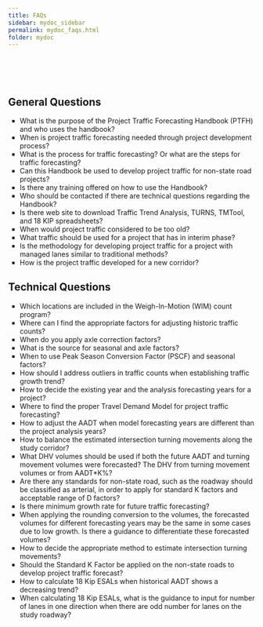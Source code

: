```yaml
---
title: FAQs
sidebar: mydoc_sidebar
permalink: mydoc_faqs.html
folder: mydoc
---
```

<br>
<style>
  li{list-style-type:square;}
</style>

<h2 style="padding-top:36px">General Questions</h2>

<ul>
<li>What is the purpose of the Project Traffic Forecasting Handbook (PTFH) and who uses the handbook?</li>

<li>When is project traffic forecasting needed through project development process?</li>

<li>What is the process for traffic forecasting? Or what are the steps for traffic forecasting?</li>
<li>Can this Handbook be used to develop project traffic for non-state road projects?</li>
<li>Is there any training offered on how to use the Handbook?</li>
<li>Who should be contacted if there are technical questions regarding the Handbook?</li>
<li>Is there web site to download Traffic Trend Analysis, TURNS, TMTool, and 18 KIP spreadsheets?</li>
<li>When would project traffic considered to be too old?</li>
<li>What traffic should be used for a project that has in interim phase?</li>
<li>Is the methodology for developing project traffic for a project with managed lanes similar to traditional methods?</li>
<li>How is the project traffic developed for a new corridor?</li>
</ul>


<h2>Technical Questions</h2>

<ul>
<li>Which locations are included in the Weigh-In-Motion (WIM) count program?</li>
<li>Where can I find the appropriate factors for adjusting historic traffic counts?</li>
<li>When do you apply axle correction factors?</li>
<li>What is the source for seasonal and axle factors?</li>
<li>When to use Peak Season Conversion Factor (PSCF) and seasonal factors?</li>
<li>How should I address outliers in traffic counts when establishing traffic growth trend?</li>
<li>How to decide the existing year and the analysis forecasting years for a project?</li>
<li>Where to find the proper Travel Demand Model for project traffic forecasting?</li>
<li>How to adjust the AADT when model forecasting years are different than the project analysis years?</li>
<li>How to balance the estimated intersection turning movements along the study corridor?</li>
<li>What DHV volumes should be used if both the future AADT and turning movement volumes were forecasted? The DHV from turning movement volumes or from AADT*K%?</li>
<li>Are there any standards for non-state road, such as the roadway should be classified as arterial, in order to apply for standard K factors and acceptable range of D factors? </li>
<li>Is there minimum growth rate for future traffic forecasting?</li>
<li>When applying the rounding conversion to the volumes, the forecasted volumes for different forecasting years may be the same in some cases due to low growth. Is there a guidance to differentiate these forecasted volumes?</li>
<li>How to decide the appropriate method to estimate intersection turning movements?</li>
<li>Should the Standard K Factor be applied on the non-state roads to develop project traffic forecast?</li>
<li>How to calculate 18 Kip ESALs when historical AADT shows a decreasing trend?</li>
<li>When calculating 18 Kip ESALs, what is the guidance to input for number of lanes in one direction when there are odd number for lanes on the study roadway?</li>
</ul>
